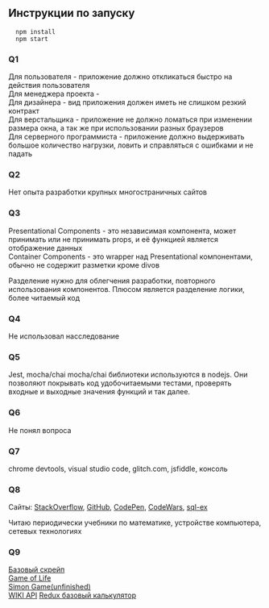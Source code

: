 ## Инструкции по запуску
  ```
    npm install
    npm start
  ```

### Q1
  Для пользователя - приложение должно откликаться быстро на действия пользователя  
  Для менеджера проекта -   
  Для дизайнера - вид приложения должен иметь не слишком резкий контракт  
  Для верстальщика - приложение не должно ломаться при изменении размера окна, а так же при использовании разных браузеров  
  Для серверного программиста - приложение должно выдерживать большое количество нагрузки, ловить и справляться с ошибками и не падать  
### Q2
  Нет опыта разработки крупных многостраничных сайтов

### Q3
  Presentational Components - это независимая компонента, может принимать или не принимать props, и её функцией является отображение данных  
  Container Components - это wrapper над Presentational компонентами, обычно не содержит разметки кроме divов  

  Разделение нужно для облегчения разработки, повторного использования компонентов. Плюсом является разделение логики, более читаемый код  

### Q4
  Не использовал насследование

### Q5
  Jest, mocha/chai
    mocha/chai библиотеки используются в nodejs. Они позволяют покрывать код удобочитаемыми тестами, проверять входные и выходные значения функций и так далее.  

### Q6
  Не понял вопроса
### Q7
  chrome devtools, visual studio code, glitch.com, jsfiddle, консоль  

### Q8
  Сайты: [StackOverflow](https://stackoverflow.com), [GitHub](https://github.com), [CodePen](https://codepen.io), [CodeWars](https://codewars.com), [sql-ex](http://www.sql-ex.ru)  
  
  Читаю периодически учебники по математике, устройстве компьютера, сетевых технологиях  

### Q9
  [Базовый скрейп](https://github.com/Planutim/very-poor-scrape)  
  [Game of Life](https://codepen.io/planutim/pen/dwMNQE)  
  [Simon Game(unfinished)](https://codepen.io/planutim/pen/ebpGqy)  
  [WIKI API](https://codepen.io/planutim/pen/YRmVXw)
  [Redux базовый калькулятор](https://codepen.io/planutim/pen/JeyEBO)  
  
